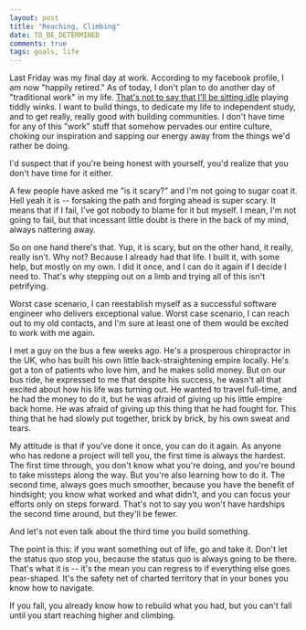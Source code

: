 ```yaml
---
layout: post
title: "Reaching, Climbing"
date: TO_BE_DETERMINED
comments: true
tags: goals, life
---
```


Last Friday was my final day at work. According to my facebook profile, I am now
"happily retired." As of today, I don't plan to do another day of "traditional
work" in my life. [That's not to say that I'll be sitting idle][2018] playing
tiddly winks. I want to build things, to dedicate my life to independent study,
and to get really, really good with building communities. I don't have time for
any of this "work" stuff that somehow pervades our entire culture, choking our
inspiration and sapping our energy away from the things we'd rather be doing.

[2018]: /blog/perpetual-motion

I'd suspect that if you're being honest with yourself, you'd realize that you
don't have time for it either.

A few people have asked me "is it scary?" and I'm not going to sugar coat it.
Hell yeah it is -- forsaking the path and forging ahead is super scary. It means
that if I fail, I've got nobody to blame for it but myself. I mean, I'm not
going to fail, but that incessant little doubt is there in the back of my mind,
always nattering away.

So on one hand there's that. Yup, it is scary, but on the other hand, it really,
really isn't. Why not? Because I already had that life. I built it, with some
help, but mostly on my own. I did it once, and I can do it again if I decide I
need to. That's why stepping out on a limb and trying all of this isn't
petrifying.

Worst case scenario, I can reestablish myself as a successful software engineer
who delivers exceptional value. Worst case scenario, I can reach out to my old
contacts, and I'm sure at least one of them would be excited to work with me
again.

I met a guy on the bus a few weeks ago. He's a prosperous chiropractor in the
UK, who has built his own little back-straightening empire locally. He's got a
ton of patients who love him, and he makes solid money. But on our bus ride, he
expressed to me that despite his success, he wasn't all that excited about how
his life was turning out. He wanted to travel full-time, and he had the money to
do it, but he was afraid of giving up his little empire back home. He was afraid
of giving up this thing that he had fought for. This thing that he had slowly
put together, brick by brick, by his own sweat and tears.

My attitude is that if you've done it once, you can do it again. As anyone who
has redone a project will tell you, the first time is always the hardest. The
first time through, you don't know what you're doing, and you're bound to take
missteps along the way. But you're also learning how to do it. The second time,
always goes much smoother, because you have the benefit of hindsight; you know
what worked and what didn't, and you can focus your efforts only on steps
forward. That's not to say you won't have hardships the second time around, but
they'll be fewer.

And let's not even talk about the third time you build something.

The point is this: if you want something out of life, go and take it. Don't let
the status quo stop you, because the status quo is always going to be there.
That's what it is -- it's the mean you can regress to if everything else goes
pear-shaped. It's the safety net of charted territory that in your bones you
know how to navigate.

If you fall, you already know how to rebuild what you had, but you can't fall
until you start reaching higher and climbing.

